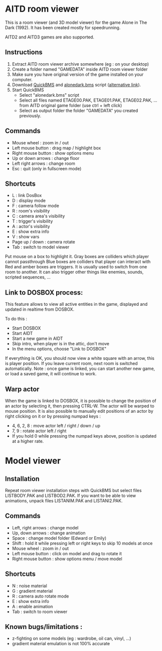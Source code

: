 # AITD room viewer

This is a room viewer (and 3D model viewer) for the game Alone in The Dark (1992).
It has been created mostly for speedrunning.

AITD2 and AITD3 games are also supported.

## Instructions 
1. Extract AITD room viewer archive somewhere (eg : on your desktop)
2. Create a folder named "GAMEDATA" inside AITD room viewer folder
3. Make sure you have original version of the game installed on your computer.
4. Download [QuickBMS](http://aluigi.altervista.org/quickbms.htm) and [alonedark.bms](http://aluigi.altervista.org/bms/alonedark.bms) script ([alternative link](https://github.com/tigrouind/AITD-roomviewer/releases/download/1.1.14/alonedark.bms)).
5. Start QuickBMS
   - Select "alonedark.bms" script
   - Select all files named ETAGE00.PAK, ETAGE01.PAK, ETAGE02.PAK, ... from AITD original game folder (use ctrl + left click)
   - Select as output folder the folder "GAMEDATA" you created previously.

## Commands

- Mouse wheel : zoom in / out
- Left mouse button : drag map / highlight box
- Right mouse button : show options menu
- Up or down arrows : change floor
- Left right arrows : change room
- Esc : quit (only in fullscreen mode)

## Shortcuts 

- L : link DosBox
- D : display mode
- F : camera follow mode
- R : room's visibility
- C : camera area's visibility
- T : trigger's visibility
- A : actor's visibility
- E : show extra info
- V : show vars 
- Page up / down : camera rotate
- Tab : switch to model viewer

Put mouse on a box to highlight it.
Gray boxes are colliders which player cannot passthrough
Blue boxes are colliders that player can interact with
Red and amber boxes are triggers. It is usually used to switch from one room to another. It can also trigger other things like enemies, sounds, scripted sequences, ...

## Link to DOSBOX process: 
This feature allows to view all active entities in the game, displayed and updated in realtime from DOSBOX.

To do this :

- Start DOSBOX
- Start AIDT
- Start a new game in AIDT
- Skip intro, when player is in the attic, don't move 
- In the menu options, choose "Link to DOSBOX"

If everything is OK, you should now view a white square with an arrow, this is player position.
If you leave current room, next room is switched automatically.
Note : once game is linked, you can start another new game, or load a saved game, it will continue to work.

## Warp actor
When the game is linked to DOSBOX, it is possible to change the position of an actor by selecting it, then pressing CTRL-W. The actor will be warped to mouse position. It is also possible to manually edit positions of an actor by right clicking on it or by pressing numpad keys :
- 4, 6, 2, 8 : move actor left / right / down / up
- 7, 9 : rotate actor left / right
- If you hold 0 while pressing the numpad keys above, position is updated at a higher rate.

# Model viewer 

## Installation 

Repeat room viewer installation steps with QuickBMS but select files LISTBODY.PAK and LISTBOD2.PAK. 
If you want to be able to view animations, unpack files LISTANIM.PAK and LISTANI2.PAK.

## Commands 

- Left, right arrows : change model 
- Up, down arrows : change animation
- Space : change model folder (Edward or Emily) 
- Shift : hold it while pressing left or right keys to skip 10 models at once
- Mouse wheel : zoom in / out
- Left mouse button : click on model and drag to rotate it
- Right mouse button : show options menu / move model

## Shortcuts 

- N : noise material
- G : gradient material
- R : camera auto rotate mode
- E : show extra info
- A : enable animation
- Tab : switch to room viewer

## Known bugs/limitations :

- z-fighting on some models (eg : wardrobe, oil can, vinyl, ...)  
- gradient material emulation is not 100% accurate
